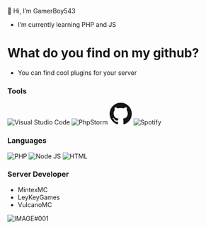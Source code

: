 👋 Hi, I’m GamerBoy543
 - I’m currently learning PHP and JS

 # What do you find on my github?
 - You can find cool plugins for your server

 ### Tools
 <img alt="Visual Studio Code" src="https://upload.wikimedia.org/wikipedia/commons/9/9a/Visual_Studio_Code_1.35_icon.svg" width="50" height="50"></img>
 <img alt="PhpStorm" src="https://upload.wikimedia.org/wikipedia/commons/d/d2/PhpStorm_Icon.png" width="50" height="50"></img>
 <img alt="GitHub" src="https://raw.githubusercontent.com/github/explore/78df643247d429f6cc873026c0622819ad797942/topics/github/github.png" width="50" height="50"></img>
 <img alt="Spotify" src="https://play-lh.googleusercontent.com/UrY7BAZ-XfXGpfkeWg0zCCeo-7ras4DCoRalC_WXXWTK9q5b0Iw7B0YQMsVxZaNB7DM=s180-rw" width="50" height="50"></img>
 <!-- <img alt="" src="" width="50" height="50"></img> -->
 
 ### Languages
 <img alt="PHP" src="https://www.php.net/images/logos/new-php-logo.svg" width="50" height="50"></img>
 <img alt="Node JS" src="https://cdn.iconscout.com/icon/free/png-512/node-js-1174925.png" width="50" height="50"></img>
  <img alt="HTML" src="https://de.wikipedia.org/wiki/HTML5#/media/Datei:HTML5_logo_and_wordmark.svg" width="50" height="50"></img>
 <!-- <img alt="" src="" width="50" height="50"></img> -->

 ### Server Developer
  - MintexMC
  - LeyKeyGames
  - VulcanoMC

![IMAGE#001](https://github-readme-stats.vercel.app/api/top-langs/?username=GamerBoy543&hide=shell)
